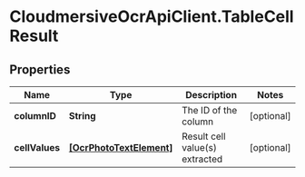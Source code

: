 # CloudmersiveOcrApiClient.TableCellResult

## Properties
Name | Type | Description | Notes
------------ | ------------- | ------------- | -------------
**columnID** | **String** | The ID of the column | [optional] 
**cellValues** | [**[OcrPhotoTextElement]**](OcrPhotoTextElement.md) | Result cell value(s) extracted | [optional] 


